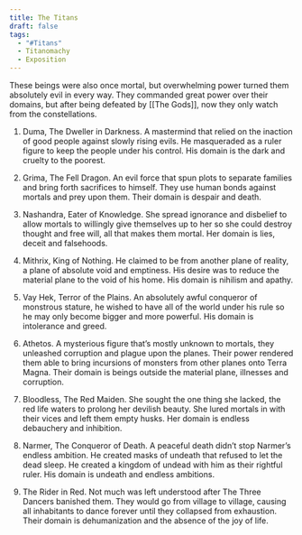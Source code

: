 ```yaml
---
title: The Titans
draft: false
tags:
  - "#Titans"
  - Titanomachy
  - Exposition
---
```

  

These beings were also once mortal, but overwhelming power turned them absolutely evil in every way. They commanded great power over their domains, but after being defeated by [[The Gods]], now they only watch from the constellations.

  

1. Duma, The Dweller in Darkness. A mastermind that relied on the inaction of good people against slowly rising evils. He masqueraded as a ruler figure to keep the people under his control. His domain is the dark and cruelty to the poorest.
    
2. Grima, The Fell Dragon. An evil force that spun plots to separate families and bring forth sacrifices to himself. They use human bonds against mortals and prey upon them. Their domain is despair and death.
    
3. Nashandra, Eater of Knowledge. She spread ignorance and disbelief to allow mortals to willingly give themselves up to her so she could destroy thought and free will, all that makes them mortal. Her domain is lies, deceit and falsehoods.
    
4. Mithrix, King of Nothing. He claimed to be from another plane of reality, a plane of absolute void and emptiness. His desire was to reduce the material plane to the void of his home. His domain is nihilism and apathy.
    
5. Vay Hek, Terror of the Plains. An absolutely awful conqueror of monstrous stature, he wished to have all of the world under his rule so he may only become bigger and more powerful. His domain is intolerance and greed.
    
6. Athetos. A mysterious figure that’s mostly unknown to mortals, they unleashed corruption and plague upon the planes. Their power rendered them able to bring incursions of monsters from other planes onto Terra Magna. Their domain is beings outside the material plane, illnesses and corruption.
    
7. Bloodless, The Red Maiden. She sought the one thing she lacked, the red life waters to prolong her devilish beauty. She lured mortals in with their vices and left them empty husks. Her domain is endless debauchery and inhibition.
    
8. Narmer, The Conqueror of Death. A peaceful death didn’t stop Narmer’s endless ambition. He created masks of undeath that refused to let the dead sleep. He created a kingdom of undead with him as their rightful ruler. His domain is undeath and endless ambitions.
    
9. The Rider in Red. Not much was left understood after The Three Dancers banished them. They would go from village to village, causing all inhabitants to dance forever until they collapsed from exhaustion. Their domain is dehumanization and the absence of the joy of life.
    